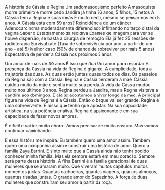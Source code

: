 A história de Cássia e Regina
Um sadomasoquismo perfeito
A masoquista morre primeiro e morre cedo
Jandira já tinha 76 anos, 5 filhos, 15 netos
A Cássia tem a Regina e suas irmãs
É muito cedo, mesmo se pensarmos em 5 anos. 
A Cássia está com 59 anos? 
Reincidência de um câncer 
Adenocarcinoma moderadamente diferenciado infiltrando no terço distal da vagina
Saber o Estadiamento da recidiva
Exames de imagem para ver se houve dispersão, se basta a cirurgia de remoção
Ela já fez 25 sessões de radioterapia
Survival rate (Taxa de sobrevivência por ano: a partir de um ano - até 5)
Melhor caso (50% de chance de sobreviver por mais 5 anos)
Expectativa de perder a Cássia nos próximos 5 anos

Um amor de mais de 30 anos
É isso que fica
Um amor para recordar
A presença da Cássia na vida de Regina é gigante.
A cumplicidade, toda a trajetória das duas. 
As duas estão juntas quase todos os dias. 
Os passeios da Regina são com a Cássia. 
Regina e Cássia perderam a mãe. 
Cássia cuidou muito da mãe e sentiu muito sua perda. 
A vida da Cássia mudou muito nos últimos 3 anos. 
Regina perdeu a Jandira, mas a Regina visitava a Jandira aos domingos. 
E ela se acostumou a viver longe da mãe. 
A principal figura na vida de Regina é a Cássia. 
Então o baque vai ser grande. 
Regina é uma sobrevivente. É nisso que tenho que apostar. 
Na sua capacidade artistica, na sua potência criativa. 
Regina é apaixonante e em sua capacidade de fazer novos amores. 

É difícil e vai ter muito choro. Vamos precisar de muita costura. 
Mas vamos continuar caminhando. 

E essa história me inspira. 
Eu também quero uma amor assim. 
Também quero uma companhia assim e construir uma história de amor.
Quero a família Zaya Barrini. 
E sinto muito que a Cássia ainda não tenha podido conhecer minha família. 
Mas ela sempre estará em meu coração. 
Sempre será parte dessa história. 
A filha Barrini é a família geracional de duas mulheres que se amaram muito. 
Que viveram muitos capítulos, muitos momentos juntas. 
Quantas cachoeiras, quantas viagens, quantos almoços, quantas risadas juntas. 
O grande amor do Sapezinho. 
A força de duas mulheres que construíram seu amor a partir da roça. 